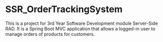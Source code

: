 # SSR_OrderTrackingSystem
This is a project for 3rd Year Software Development module Server-Side RAD. It is a Spring Boot MVC application that allows a logged-in user to manage orders of products for customers.
